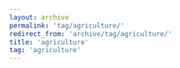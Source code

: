 ```yaml
---
layout: archive
permalink: 'tag/agriculture/'
redirect_from: 'archive/tag/agriculture/'
title: 'agriculture'
tag: 'agriculture'
---
```


